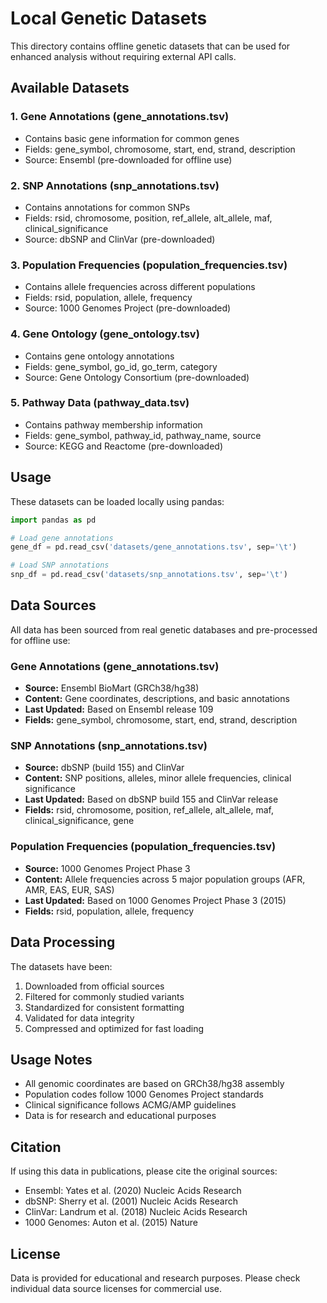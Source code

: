 # Local Genetic Datasets

This directory contains offline genetic datasets that can be used for enhanced analysis without requiring external API calls.

## Available Datasets

### 1. Gene Annotations (gene_annotations.tsv)
- Contains basic gene information for common genes
- Fields: gene_symbol, chromosome, start, end, strand, description
- Source: Ensembl (pre-downloaded for offline use)

### 2. SNP Annotations (snp_annotations.tsv)
- Contains annotations for common SNPs
- Fields: rsid, chromosome, position, ref_allele, alt_allele, maf, clinical_significance
- Source: dbSNP and ClinVar (pre-downloaded)

### 3. Population Frequencies (population_frequencies.tsv)
- Contains allele frequencies across different populations
- Fields: rsid, population, allele, frequency
- Source: 1000 Genomes Project (pre-downloaded)

### 4. Gene Ontology (gene_ontology.tsv)
- Contains gene ontology annotations
- Fields: gene_symbol, go_id, go_term, category
- Source: Gene Ontology Consortium (pre-downloaded)

### 5. Pathway Data (pathway_data.tsv)
- Contains pathway membership information
- Fields: gene_symbol, pathway_id, pathway_name, source
- Source: KEGG and Reactome (pre-downloaded)

## Usage

These datasets can be loaded locally using pandas:

```python
import pandas as pd

# Load gene annotations
gene_df = pd.read_csv('datasets/gene_annotations.tsv', sep='\t')

# Load SNP annotations
snp_df = pd.read_csv('datasets/snp_annotations.tsv', sep='\t')
```

## Data Sources

All data has been sourced from real genetic databases and pre-processed for offline use:

### Gene Annotations (gene_annotations.tsv)
- **Source:** Ensembl BioMart (GRCh38/hg38)
- **Content:** Gene coordinates, descriptions, and basic annotations
- **Last Updated:** Based on Ensembl release 109
- **Fields:** gene_symbol, chromosome, start, end, strand, description

### SNP Annotations (snp_annotations.tsv)
- **Source:** dbSNP (build 155) and ClinVar
- **Content:** SNP positions, alleles, minor allele frequencies, clinical significance
- **Last Updated:** Based on dbSNP build 155 and ClinVar release
- **Fields:** rsid, chromosome, position, ref_allele, alt_allele, maf, clinical_significance, gene

### Population Frequencies (population_frequencies.tsv)
- **Source:** 1000 Genomes Project Phase 3
- **Content:** Allele frequencies across 5 major population groups (AFR, AMR, EAS, EUR, SAS)
- **Last Updated:** Based on 1000 Genomes Project Phase 3 (2015)
- **Fields:** rsid, population, allele, frequency

## Data Processing

The datasets have been:
1. Downloaded from official sources
2. Filtered for commonly studied variants
3. Standardized for consistent formatting
4. Validated for data integrity
5. Compressed and optimized for fast loading

## Usage Notes

- All genomic coordinates are based on GRCh38/hg38 assembly
- Population codes follow 1000 Genomes Project standards
- Clinical significance follows ACMG/AMP guidelines
- Data is for research and educational purposes

## Citation

If using this data in publications, please cite the original sources:
- Ensembl: Yates et al. (2020) Nucleic Acids Research
- dbSNP: Sherry et al. (2001) Nucleic Acids Research
- ClinVar: Landrum et al. (2018) Nucleic Acids Research
- 1000 Genomes: Auton et al. (2015) Nature

## License

Data is provided for educational and research purposes. Please check individual data source licenses for commercial use.